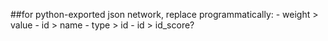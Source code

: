 ##for python-exported json network, replace programmatically:
	- weight > value
	- id > name
	- type > id
	- id > id_score?
